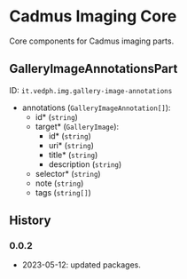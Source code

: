# Cadmus Imaging Core

Core components for Cadmus imaging parts.

## GalleryImageAnnotationsPart

ID: `it.vedph.img.gallery-image-annotations`

- annotations (`GalleryImageAnnotation[]`):
  - id\* (`string`)
  - target\* (`GalleryImage`):
    - id\* (`string`)
    - uri\* (`string`)
    - title\* (`string`)
    - description (`string`)
  - selector\* (`string`)
  - note (`string`)
  - tags (`string[]`)

## History

### 0.0.2

- 2023-05-12: updated packages.
